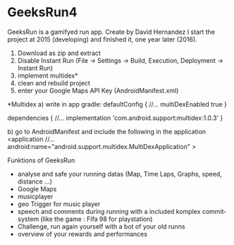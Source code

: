 # GeeksRun4
GeeksRun is a gamifyed run app.
Create by David Hernandez
I start the project at 2015 (developing) and finished it, one year later (2016).

1) Download as zip and extract
2) Disable Instant Run (File -> Settings -> Build, Execution, Deployment -> Instant Run)
3) implement multidex*
4) clean and rebuild project
5) enter your Google Maps API Key (AndroidManifest.xml)


*Multidex
a) write in app gradle:
defaultConfig {
        //...
        multiDexEnabled true
    }
    
dependencies {
  //...
    implementation 'com.android.support:multidex:1.0.3'
}

b) go to AndroidManifest and include the following in the application 
    <application
//...
        android:name="android.support.multidex.MultiDexApplication" >
        
Funktions of GeeksRun
- analyse and safe your running datas (Map, Time Laps, Graphs, speed, distance ...)
- Google Maps
- musicplayer
- geo Trigger for music player
- speech and comments during running with a included komplex commit-system (like the game : Fifa 98 for playstation)
- Challenge, run again yourself with a bot of your old runns
- overview of your rewards and performances
        
